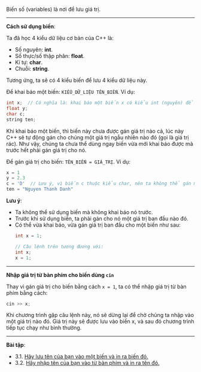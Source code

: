 Biến số (variables) là nơi để lưu giá trị.

---

**Cách sử dụng biến**:

Ta đã học 4 kiểu dữ liệu cơ bản của C++ là:
- Số nguyên: **int**.
- Số thực/số thập phân: **float**.
- Kí tự: **char**.
- Chuỗi: **string**.

Tương ứng, ta sẽ có 4 kiểu biến để lưu 4 kiểu dữ liệu này.

Để khai báo một biến: `KIỂU_DỮ_LIỆU TÊN_BIẾN`. Ví dụ:

```C++
int x;  // Có nghĩa là: khai báo một biến x có kiểu int (nguyên) để lưu số nguyên.
float y;
char c;
string ten;
```

Khi khai báo một biến, thì biến này chưa được gán giá trị nào cả, lúc này C++ sẽ tự động gán
cho chúng một giá trị ngẫu nhiên nào đó (gọi là giá trị rác). Như vậy, chúng ta chưa thể dùng
ngay biến vừa mới khai báo được mà trước hết phải gán giá trị cho nó.

Để gán giá trị cho biến: `TÊN_BIẾN = GIÁ_TRỊ`. Ví dụ:

```C++
x = 1
y = 2.3
c = 'D'  // Lưu ý, vì biến c thuộc kiểu char, nên ta không thể gán một chuỗi cho nó như là c = "D"
ten = "Nguyen Thanh Danh"
```

**Lưu ý**:
- Ta không thể sử dụng biến mà không khai báo nó trước.
- Trước khi sử dụng biến, ta phải gán cho nó một giá trị ban đầu nào đó.
- Có thể vừa khai báo, vừa gán giá trị ban đầu cho một biến như sau:
  ```C++
  int x = 1;
  
  // Câu lệnh trên tương đương với:
  int x;
  x = 1;
  ```
  
---

**Nhập giá trị từ bàn phím cho biến dùng `cin`**

Thay vì gán giá trị cho biến bằng cách `x = 1`, ta có thể nhập giá trị từ bàn phím bằng cách:

```C++
cin >> x;
```

Khi chương trình gặp câu lệnh này, nó sẽ dừng lại để chờ chủng ta nhập vào một giá trị nào đó. 
Giá trị này sẽ được lưu vào biến x, và sau đó chương trình tiếp tục chạy như bình thường.

---

**Bài tập**:

- 3.1. [Hãy lưu tên của bạn vào một biến và in ra biến đó.](https://repl.it/@VeirPlays/31)
- 3.2. [Hãy nhập tên của bạn vào từ bàn phím và in ra tên đó.](https://repl.it/@VeirPlays/32)
